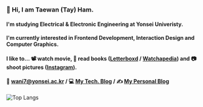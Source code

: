  

<!--
**wani-ham/wani-ham** is a ✨ _special_ ✨ repository because its `README.md` (this file) appears on your GitHub profile.

Here are some ideas to get you started:

- 🔭 I’m currently working on ...
- 🌱 I’m currently learning ...
- 👯 I’m looking to collaborate on ...
- 🤔 I’m looking for help with ...
- 💬 Ask me about ...
- 📫 How to reach me: ...
- 😄 Pronouns: ...
- ⚡ Fun fact: ...
-->

### 👋 Hi, I am Taewan (Tay) Ham.
#### I'm studying Electrical & Electronic Engineering at Yonsei Univeristy.
#### I'm currently interested in Frontend Development, Interaction Design and Computer Graphics.
#### I like to... 📽️ watch movie, 📖 read books ([Letterboxd](https://boxd.it/4hKpH) / [Watchapedia](https://pedia.watcha.com/ko-KR/users/djaxbrE98AxLw)) and 📷 shoot pictures ([Instagram](https://www.instagram.com/wanipic/)). 
#### 📧 wani7@yonsei.ac.kr / 💻 [My Tech. Blog](https://velog.io/@wani-ham/) / ✍️ [My Personal Blog](https://blog.naver.com/waniham)
####

![Top Langs](https://github-readme-stats.vercel.app/api/top-langs/?username=wani-ham&size_weight=0.5&count_weight=0.5)
